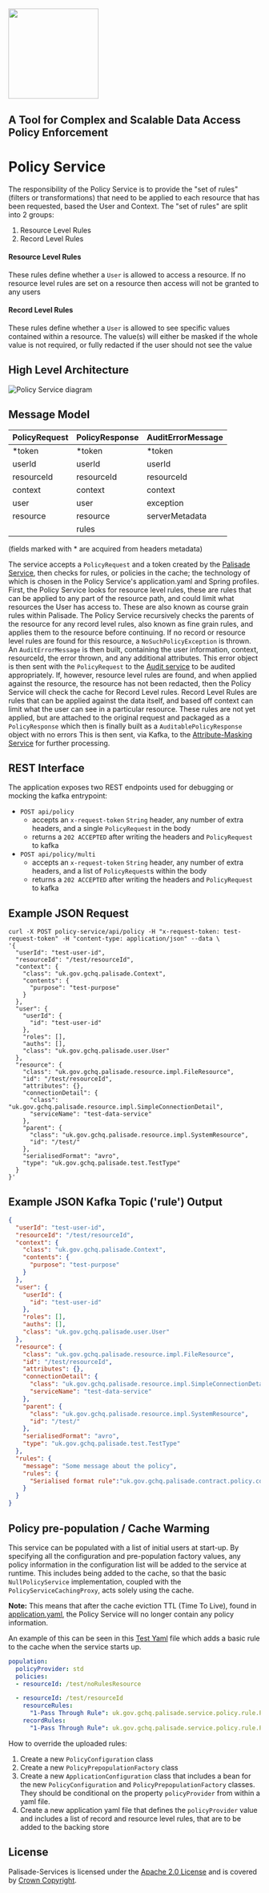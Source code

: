 <!---
Copyright 2018-2021 Crown Copyright

Licensed under the Apache License, Version 2.0 (the "License");
you may not use this file except in compliance with the License.
You may obtain a copy of the License at

  http://www.apache.org/licenses/LICENSE-2.0

Unless required by applicable law or agreed to in writing, software
distributed under the License is distributed on an "AS IS" BASIS,
WITHOUT WARRANTIES OR CONDITIONS OF ANY KIND, either express or implied.
See the License for the specific language governing permissions and
limitations under the License.
--->

# <img src="../logos/logo.svg" width="180">

## A Tool for Complex and Scalable Data Access Policy Enforcement

# Policy Service

The responsibility of the Policy Service is to provide the "set of rules" (filters or transformations) that need to be applied to each resource that has been requested, based the User and Context.
The "set of rules" are split into 2 groups:
1. Resource Level Rules
1. Record Level Rules

#### Resource Level Rules
These rules define whether a `User` is allowed to access a resource.
If no resource level rules are set on a resource then access will not be granted to any users

#### Record Level Rules
These rules define whether a `User` is allowed to see specific values contained within a resource.
The value(s) will either be masked if the whole value is not required, or fully redacted if the user should not see the value

## High Level Architecture

<!--- 
See policy-service/doc/policy-service.drawio for the source of this diagram
--->
![Policy Service diagram](doc/policy-service.png)

## Message Model

| PolicyRequest           | PolicyResponse           | AuditErrorMessage |
|:------------------------|:-------------------------|:------------------|
| *token                  | *token                   | *token            |
| userId                  | userId                   | userId            |
| resourceId              | resourceId               | resourceId        |
| context                 | context                  | context           |
| user                    | user                     | exception         |
| resource                | resource                 | serverMetadata    |
|                         | rules                    |                   |

(fields marked with * are acquired from headers metadata)

The service accepts a `PolicyRequest` and a token created by the [Palisade Service](../palisade-serivce), then checks for rules, or policies in the cache; the technology of which is chosen in the Policy Service's application.yaml and Spring profiles. 
First, the Policy Service looks for resource level rules, these are rules that can be applied to any part of the resource path, and could limit what resources the User has access to. These are also known as course grain rules within Palisade. 
The Policy Service recursively checks the parents of the resource for any record level rules, also known as fine grain rules, and applies them to the resource before continuing. 
If no record or resource level rules are found for this resource, a `NoSuchPolicyException` is thrown.
An `AuditErrorMessage` is then built, containing the user information, context, resourceId, the error thrown, and any additional attributes. 
This error object is then sent with the `PolicyRequest` to the [Audit service](../audit-service) to be audited appropriately.
If, however, resource level rules are found, and when applied against the resource, the resource has not been redacted, then the Policy Service will check the cache for Record Level rules. 
Record Level Rules are rules that can be applied against the data itself, and based off context can limit what the user can see in a particular resource.
These rules are not yet applied, but are attached to the original request and packaged as a `PolicyResponse` which then is finally built as a `AuditablePolicyResponse` object with no errors
This is then sent, via Kafka, to the [Attribute-Masking Service](../attribute-masking-service) for further processing.


## REST Interface

The application exposes two REST endpoints used for debugging or mocking the kafka entrypoint:
* `POST api/policy`
    - accepts an `x-request-token` `String` header, any number of extra headers, and a single `PolicyRequest` in the body
    - returns a `202 ACCEPTED` after writing the headers and `PolicyRequest` to kafka
* `POST api/policy/multi`
    - accepts an `x-request-token` `String` header, any number of extra headers, and a list of `PolicyRequest`s within the body
    - returns a `202 ACCEPTED` after writing the headers and `PolicyRequest` to kafka

## Example JSON Request
```
curl -X POST policy-service/api/policy -H "x-request-token: test-request-token" -H "content-type: application/json" --data \
'{
  "userId": "test-user-id",
  "resourceId": "/test/resourceId",
  "context": {
    "class": "uk.gov.gchq.palisade.Context",
    "contents": {
      "purpose": "test-purpose"
    }
  },
  "user": {
    "userId": {
      "id": "test-user-id"
    },
    "roles": [],
    "auths": [],
    "class": "uk.gov.gchq.palisade.user.User"
  },
  "resource": {
    "class": "uk.gov.gchq.palisade.resource.impl.FileResource",
    "id": "/test/resourceId",
    "attributes": {},
    "connectionDetail": {
      "class": "uk.gov.gchq.palisade.resource.impl.SimpleConnectionDetail",
      "serviceName": "test-data-service"
    },
    "parent": {
      "class": "uk.gov.gchq.palisade.resource.impl.SystemResource",
      "id": "/test/"
    },
    "serialisedFormat": "avro",
    "type": "uk.gov.gchq.palisade.test.TestType"
  }
}'
```

## Example JSON Kafka Topic ('rule') Output
```json
{
  "userId": "test-user-id",
  "resourceId": "/test/resourceId",
  "context": {
    "class": "uk.gov.gchq.palisade.Context",
    "contents": {
      "purpose": "test-purpose"
    }
  },
  "user": {
    "userId": {
      "id": "test-user-id"
    },
    "roles": [],
    "auths": [],
    "class": "uk.gov.gchq.palisade.user.User"
  },
  "resource": {
    "class": "uk.gov.gchq.palisade.resource.impl.FileResource",
    "id": "/test/resourceId",
    "attributes": {},
    "connectionDetail": {
      "class": "uk.gov.gchq.palisade.resource.impl.SimpleConnectionDetail",
      "serviceName": "test-data-service"
    },
    "parent": {
      "class": "uk.gov.gchq.palisade.resource.impl.SystemResource",
      "id": "/test/"
    },
    "serialisedFormat": "avro",
    "type": "uk.gov.gchq.palisade.test.TestType"
  },
  "rules": {
    "message": "Some message about the policy",
    "rules": {
      "Serialised format rule":"uk.gov.gchq.palisade.contract.policy.common.SerialisedFormatRule"
    }
  }
}
```

## Policy pre-population / Cache Warming
This service can be populated with a list of initial users at start-up.
By specifying all the configuration and pre-population factory values, any policy information in the configuration list will be added to the service at runtime.
This includes being added to the cache, so that the basic `NullPolicyService` implementation, coupled with the `PolicyServiceCachingProxy`, acts solely using the cache.

**Note:** This means that after the cache eviction TTL (Time To Live), found in [application.yaml](src/main/resources/application.yaml), the Policy Service will no longer contain any policy information.

An example of this can be seen in this [Test Yaml](src/contract-tests/resources/application-pre-population.yaml) file which adds a basic rule to the cache when the service starts up.
```yaml
population:
  policyProvider: std
  policies:
  - resourceId: /test/noRulesResource

  - resourceId: /test/resourceId
    resourceRules:
      "1-Pass Through Rule": uk.gov.gchq.palisade.service.policy.rule.PassThroughRule
    recordRules:
      "1-Pass Through Rule": uk.gov.gchq.palisade.service.policy.rule.PassThroughRule
```

How to override the uploaded rules:
1. Create a new `PolicyConfiguration` class
2. Create a new `PolicyPrepopulationFactory` class
3. Create a new `ApplicationConfiguration` class that includes a bean for the new `PolicyConfiguration` and `PolicyPrepopulationFactory` classes.
   They should be conditional on the property `policyProvider` from within a yaml file.
4. Create a new application yaml file that defines the `policyProvider` value and includes a list of record and resource level rules, that are to be added to the backing store

## License

Palisade-Services is licensed under the [Apache 2.0 License](https://www.apache.org/licenses/LICENSE-2.0) and is covered by [Crown Copyright](https://www.nationalarchives.gov.uk/information-management/re-using-public-sector-information/copyright-and-re-use/crown-copyright/).
